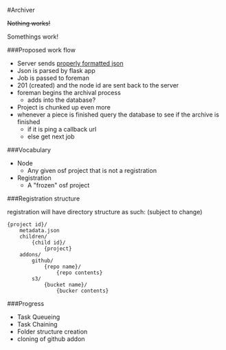 #Archiver

~~Nothing works!~~

Somethings work!

###Proposed work flow

* Server sends [properly formatted json](formats/node.json)
* Json is parsed by flask app
* Job is passed to foreman
* 201 (created) and the node id are sent back to the server
* foreman begins the archival process
    - adds into the database?
* Project is chunked up even more
* whenever a piece is finished query the database to see if the archive is finished
    - if it is ping a callback url
    - else get next job


###Vocabulary

* Node
    - Any given osf project that is not a registration
* Registration
    - A "frozen" osf project


###Registration structure

registration will have directory structure as such:
(subject to change)

```
{project id}/
    metadata.json
    children/
        {child id}/
            {project}
    addons/
        github/
            {repo name}/
                {repo contents}
        s3/
            {bucket name}/
                {bucker contents}
```


###Progress

* Task Queueing
* Task Chaining
* Folder structure creation
* cloning of github addon
